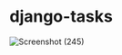 # django-tasks
![Screenshot (245)](https://user-images.githubusercontent.com/113708726/215685295-f48622f1-4a3b-4b90-9186-6845fbd4cd2e.png)
